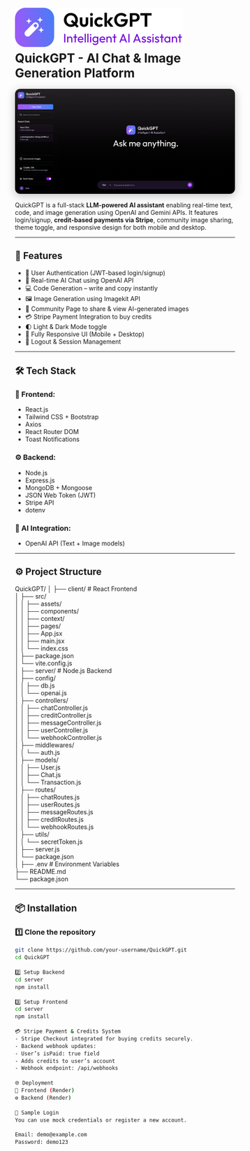 # ![alt text](client/public/logo_full_dark.svg) QuickGPT - AI Chat & Image Generation Platform

<p align="center">
  <img src="client/public/Screenshot_2025-10-07_164225.png" 
       alt="QuickGPT Project Preview" 
       width="800" 
       style="border-radius: 12px; box-shadow: 0px 4px 20px rgba(0,0,0,0.25);" />
</p>

QuickGPT is a full-stack **LLM-powered AI assistant** enabling real-time text, code,
and image generation using OpenAI and Gemini APIs. It features login/signup,
**credit-based payments via Stripe**, community image sharing, theme toggle, and
responsive design for both mobile and desktop.

---

## 🚀 Features

- 🔐 User Authentication (JWT-based login/signup)  
- 💬 Real-time AI Chat using OpenAI API  
- 💻 Code Generation – write and copy instantly  
- 🖼️ Image Generation using Imagekit API  
- 🌆 Community Page to share & view AI-generated images  
- 💳 Stripe Payment Integration to buy credits  
- 🌓 Light & Dark Mode toggle  
- 📱 Fully Responsive UI (Mobile + Desktop)  
- 🚪 Logout & Session Management  

---

## 🛠️ Tech Stack

### 🧩 Frontend:
- React.js  
- Tailwind CSS + Bootstrap  
- Axios  
- React Router DOM  
- Toast Notifications  

### ⚙️ Backend:
- Node.js  
- Express.js  
- MongoDB + Mongoose  
- JSON Web Token (JWT)  
- Stripe API  
- dotenv  

### 🧠 AI Integration:
- OpenAI API (Text + Image models)

---

## ⚙️ Project Structure

QuickGPT/
│
├── client/                  # React Frontend  
│   ├── src/  
│   │   ├── assets/  
│   │   ├── components/  
│   │   ├── context/  
│   │   ├── pages/  
│   │   ├── App.jsx  
│   │   ├── main.jsx  
│   │   └── index.css  
│   ├── package.json  
│   └── vite.config.js  
│
├── server/                  # Node.js Backend  
│   ├── config/  
│   │   ├── db.js  
│   │   └── openai.js  
│   ├── controllers/  
│   │   ├── chatController.js  
│   │   ├── creditController.js  
│   │   ├── messageController.js  
│   │   ├── userController.js  
│   │   └── webhookController.js  
│   ├── middlewares/  
│   │   └── auth.js  
│   ├── models/  
│   │   ├── User.js  
│   │   ├── Chat.js  
│   │   └── Transaction.js  
│   ├── routes/  
│   │   ├── chatRoutes.js  
│   │   ├── userRoutes.js  
│   │   ├── messageRoutes.js  
│   │   ├── creditRoutes.js  
│   │   └── webhookRoutes.js  
│   ├── utils/  
│   │   └── secretToken.js  
│   ├── server.js  
│   └── package.json  
│
├── .env                     # Environment Variables  
├── README.md  
└── package.json  

---

## 📦 Installation

### 1️⃣ Clone the repository
```bash
git clone https://github.com/your-username/QuickGPT.git
cd QuickGPT

2️⃣ Setup Backend
cd server
npm install

3️⃣ Setup Frontend
cd server
npm install

💳 Stripe Payment & Credits System
- Stripe Checkout integrated for buying credits securely.
- Backend webhook updates: 
- User’s isPaid: true field
- Adds credits to user’s account
- Webhook endpoint: /api/webhooks

🌐 Deployment
🚀 Frontend (Render)
⚙️ Backend (Render)

🧪 Sample Login
You can use mock credentials or register a new account.

Email: demo@example.com
Password: demo123
